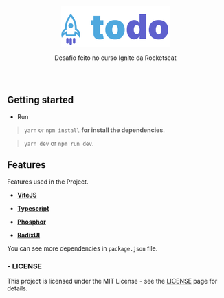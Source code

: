 <p align="center">
  <a href="https://opensource.org/licenses/MIT">
    <img src="./src/assets/todo-logo.svg" alt="License MIT">
  </a>
</p>

<p align="center">Desafio feito no curso Ignite da Rocketseat</p>

<br />
<br />

## Getting started

- Run

> `yarn` or `npm install` **for install the dependencies**.

> `yarn dev` or `npm run dev`.

## Features

[//]: # 'Add the features of your project here:'

Features used in the Project.

- **<a href="https://vitejs.dev/" target="_blank">ViteJS</a>**

- **<a href="https://www.typescriptlang.org/" target="_blank">Typescript</a>**

- **<a href="https://phosphoricons.com/" target="_blank">Phosphor</a>**

- **<a href="https://www.radix-ui.com/" target="_blank">RadixUI</a>**

You can see more dependencies in `package.json` file.

### - LICENSE

This project is licensed under the MIT License - see the <a href="https://opensource.org/licenses/MIT" target="_blank">LICENSE</a> page for details.
